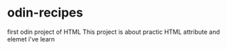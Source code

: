 # odin-recipes
first odin project of HTML
This project is about practic HTML attribute and elemet i've learn
